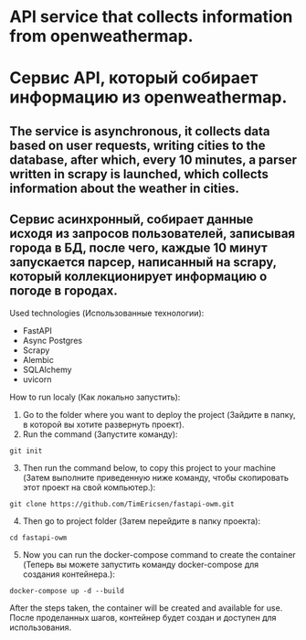 # API service that collects information from openweathermap.
# Сервис API, который собирает информацию из openweathermap.
## The service is asynchronous, it collects data based on user requests, writing cities to the database, after which, every 10 minutes, a parser written in scrapy is launched, which collects information about the weather in cities.
## Сервис асинхронный, собирает данные исходя из запросов пользователей, записывая города в БД, после чего, каждые 10 минут запускается парсер, написанный на scrapy, который коллекционирует информацию о погоде в городах.

Used technologies (Использованные технологии):
- FastAPI
- Async Postgres
- Scrapy
- Alembic
- SQLAlchemy
- uvicorn

How to run localy (Как локально запустить):
1. Go to the folder where you want to deploy the project (Зайдите в папку, в которой вы хотите развернуть проект).
2. Run the command (Запустите команду):

```git init```

3. Then run the command below, to copy this project to your machine (Затем выполните приведенную ниже команду, чтобы скопировать этот проект на свой компьютер.):

```git clone https://github.com/TimEricsen/fastapi-owm.git```

4. Then go to project folder (Затем перейдите в папку проекта):

```cd fastapi-owm```

5. Now you can run the docker-compose command to create the container (Теперь вы можете запустить команду docker-compose для создания контейнера.):

```docker-compose up -d --build```

After the steps taken, the container will be created and available for use.
После проделанных шагов, контейнер будет создан и доступен для использования.
